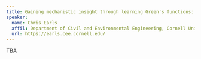 ```yaml
---
title: Gaining mechanistic insight through learning Green's functions: Uncovering the solutions to hidden PDEs
speaker:
  name: Chris Earls
  affil: Department of Civil and Environmental Engineering, Cornell University
  url: https://earls.cee.cornell.edu/
---
```


TBA

